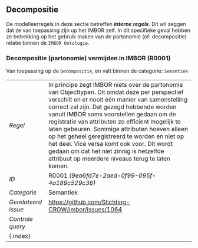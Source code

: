 ## Decompositie

De modelleerregels in deze sectie betreffen ***interne regels***. Dit wil zeggen dat ze van toepassing zijn op het IMBOR zelf. In dit specifieke geval hebben ze betrekking op het gebruik maken van de partonomie (of: decompositie) relatie binnen de `IMBOR Ontologie`.

### Decompositie (partonomie) vermijden in IMBOR (R0001)

Van toepassing op de `Decompositie`, en valt binnen de categorie: `Semantiek`

| | |
| ----- | ---- | 
| *Regel* | In principe zegt IMBOR niets over de partonomie van Objecttypen. Dit omdat deze per perspectief verschilt en er nooit één manier van samenstelling correct zal zijn. Dat gezegd hebbende worden vanuit IMBOR soms voorstellen gedaan om de registratie van attributen zo efficient mogelijk te laten gebeuren. Sommige attributen hoeven alleen op het geheel geregistreerd te worden en niet op het deel. Vice versa komt ook voor. Dit wordt gedaan om dat het niet zinnig is hetzelfde attribuut op meerdere niveaus terug te laten komen. | 
| *ID* | R0001 *(9ea6fd7e-2aed-0f99-095f-4a189c529c36)* |
| *Categorie* | Semantiek
 |*Gerelateerd issue* | https://github.com/Stichting-CROW/imbor/issues/1064  |
 |*Controle query* |  |
| {.index} | | 





